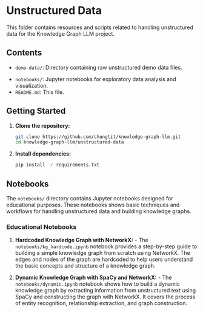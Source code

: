 # Unstructured Data

This folder contains resources and scripts related to handling unstructured data for the Knowledge Graph LLM project.

## Contents

- `demo-data/`: Directory containing raw unstructured demo data files.
<!-- - `scripts/`: Directory containing scripts for processing and analyzing unstructured data. -->
- `notebooks/`: Jupyter notebooks for exploratory data analysis and visualization.
- `README.md`: This file.

## Getting Started

1. **Clone the repository:**
    ```sh
    git clone https://github.com/chungtit/knowledge-graph-llm.git
    cd knowledge-graph-llm/unstructured-data
    ```

2. **Install dependencies:**
    ```sh
    pip install -r requirements.txt
    ```
## Notebooks

The `notebooks/` directory contains Jupyter notebooks designed for educational purposes. These notebooks shows basic techniques and workflows for handling unstructured data and building knowledge graphs.

### Educational Notebooks

1. **Hardcoded Knowledge Graph with NetworkX:**
        - The `notebooks/kg_hardcode.ipynb` notebook provides a step-by-step guide to building a simple knowledge graph from scratch using NetworkX. The edges and nodes of the graph are hardcoded to help users understand the basic concepts and structure of a knowledge graph.

2. **Dynamic Knowledge Graph with SpaCy and NetworkX:**
        - The `notebooks/dynamic.ipynb` notebook shows how to build a dynamic knowledge graph by extracting information from unstructured text using SpaCy and constructing the graph with NetworkX. It covers the process of entity recognition, relationship extraction, and graph construction.